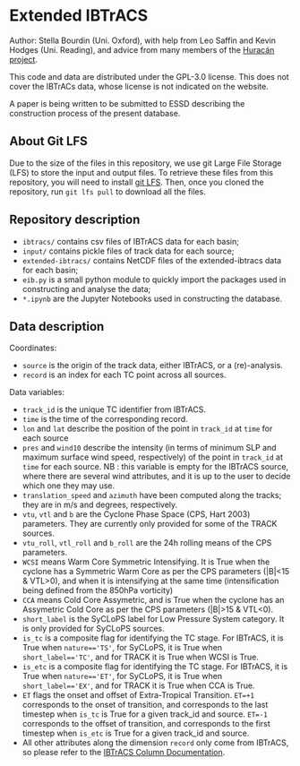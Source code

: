 # Extended IBTrACS

Author: Stella Bourdin (Uni. Oxford), with help from Leo Saffin and Kevin Hodges (Uni. Reading), and advice from many members of the [Huracán project](https://research.reading.ac.uk/huracan/about-huracan/project-overview/).

This code and data are distributed under the GPL-3.0 license. This does not cover the IBTrACs data, whose license is not indicated on the website. 

A paper is being written to be submitted to ESSD describing the construction process of the present database.

## About Git LFS
Due to the size of the files in this repository, we use git Large File Storage (LFS) to store the input and output files. 
To retrieve these files from this repository, you will need to install [git LFS](https://git-lfs.com/).
Then, once you cloned the repository, run `git lfs pull` to download all the files. 

## Repository description
* `ibtracs/` contains csv files of IBTrACS data for each basin;
* `input/` contains pickle files of track data for each source;
* `extended-ibtracs/` contains NetCDF files of the extended-ibtracs data for each basin;
* `eib.py` is a small python module to quickly import the packages used in constructing and analyse the data;
* `*.ipynb` are the Jupyter Notebooks used in constructing the database. 

## Data description

Coordinates:
* `source` is the origin of the track data, either IBTrACS, or a (re)-analysis.
* `record` is an index for each TC point across all sources.

Data variables:
* `track_id` is the unique TC identifier from IBTrACS.
* `time` is the time of the corresponding record.
* `lon` and `lat` describe the position of the point in `track_id` at `time` for each source
* `pres` and `wind10` describe the intensity (in terms of minimum SLP and maximum surface wind speed, respectively) of the point in `track_id` at `time` for each source. NB : this variable is empty for the IBTrACS source, where there are several wind attributes, and it is up to the user to decide which one they may use.
* `translation_speed` and `azimuth` have been computed along the tracks; they are in m/s and degrees, respectively.
* `vtu`, `vtl` and `b` are the Cyclone Phase Space (CPS, Hart 2003) parameters. They are currently only provided for some of the TRACK sources.
* `vtu_roll`, `vtl_roll` and `b_roll` are the 24h rolling means of the CPS parameters.
* `WCSI` means Warm Core Symmetric Intensifying. It is True when the cyclone has a Symmetric Warm Core as per the CPS parameters (|B|<15 & VTL>0), and when it is intensifying at the same time (intensification being defined from the 850hPa vorticity)
* `CCA` means Cold Core Assymetric, and is True when the cyclone has an Assymetric Cold Core as per the CPS parameters (|B|>15 & VTL<0).
* `short_label` is the SyCLoPS label for Low Pressure System category. It is only provided for SyCLoPS sources.
* `is_tc` is a composite flag for identifying the TC stage. For IBTrACS, it is True when `nature=='TS'`, for SyCLoPS, it is True when `short_label=='TC'`, and for TRACK it is True when WCSI is True.
* `is_etc` is a composite flag for identifying the TC stage. For IBTrACS, it is True when `nature=='ET'`, for SyCLoPS, it is True when `short_label=='EX'`, and for TRACK it is True when CCA is True.
* `ET` flags the onset and offset of Extra-Tropical Transition. `ET=+1` corresponds to the onset of transition, and corresponds to the last timestep when `is_tc` is True for a given track_id and source. `ET=-1` corresponds to the offset of transition, and corresponds to the first timestep when `is_etc` is True for a given track_id and source. 
* All other attributes along the dimension `record` only come from IBTrACS, so please refer to the [IBTrACS Column Documentation](https://www.ncei.noaa.gov/sites/default/files/2021-07/IBTrACS_v04_column_documentation.pdf).